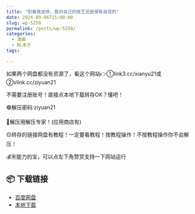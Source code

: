```yaml
---
title: "别看我这样，我对自己的技艺还是很有自信的"
date: 2024-09-06T15:00:00
slug: wp-5250
permalink: /posts/wp-5250/
categories:
  - 漫画
  - BL本子
tags:

---
```


如果两个网盘都没有资源了，看这个网站👉①link3.cc/xianyu21或②vlink.cc/ziyuan21

不需要注册账号！直接点本地下载转存OK？懂吧！

🟢解压密码:ziyuan21

🔵解压用解压专家！(应用商店有)

🟡转存的链接网盘有教程！一定要看教程！按教程操作！不按教程操作你不会解压！

💰🈶能力的宝，可以点左下角赞赏支持一下网站运行

## 📦 下载链接
- [百度网盘](https://blziyuan21.com/pay-download/5250?key=9d31b2fb42&down_id=0)
- [本地下载](https://blziyuan21.com/pay-download/5250?key=9d31b2fb42&down_id=1)

